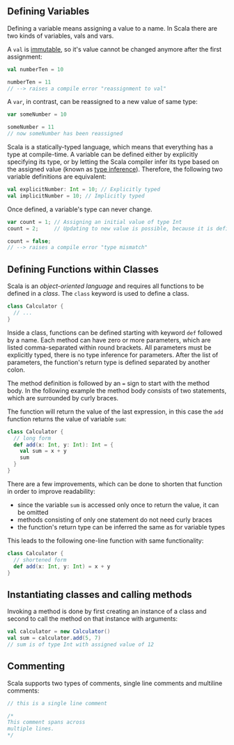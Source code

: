 ## Defining Variables

Defining a variable means assigning a value to a name. In Scala there are two kinds of variables, vals and vars.

A `val` is [immutable][immutability], so it's value cannot be changed anymore after the first assignment:

```scala
val numberTen = 10

numberTen = 11
// --> raises a compile error "reassignment to val"
```

A `var`, in contrast, can be reassigned to a new value of same type:

```scala
var someNumber = 10

someNumber = 11
// now someNumber has been reassigned
```

Scala is a statically-typed language, which means that everything has a type at compile-time. A variable can be defined either by explicitly specifying its type, or by letting the Scala compiler infer its type based on the assigned value (known as [type inference][type-inference]). Therefore, the following two variable definitions are equivalent:

```scala
val explicitNumber: Int = 10; // Explicitly typed
val implicitNumber = 10; // Implicitly typed
```

Once defined, a variable's type can never change.

```scala
var count = 1; // Assigning an initial value of type Int
count = 2;     // Updating to new value is possible, because it is defined as var

count = false;
// --> raises a compile error "type mismatch"
```

## Defining Functions within Classes

Scala is an _object-oriented language_ and requires all functions to be defined in a _class_. The `class` keyword is used to define a class.

```scala
class Calculator {
  // ...
}
```

Inside a class, functions can be defined starting with keyword `def` followed by a name. Each method can have zero or more parameters, which are listed comma-separated within round brackets. All parameters must be explicitly typed, there is no type inference for parameters. After the list of parameters, the function's return type is defined separated by another colon.

The method definition is followed by an `=` sign to start with the method body. In the following example the method body consists of two statements, which are surrounded by curly braces.

The function will return the value of the last expression, in this case the `add` function returns the value of variable `sum`:

```scala
class Calculator {
  // long form
  def add(x: Int, y: Int): Int = {
    val sum = x + y
    sum
  }
}
```

There are a few improvements, which can be done to shorten that function in order to improve readability:

- since the variable `sum` is accessed only once to return the value, it can be omitted
- methods consisting of only one statement do not need curly braces
- the function's return type can be inferred the same as for variable types

This leads to the following one-line function with same functionality:

```scala
class Calculator {
  // shortened form
  def add(x: Int, y: Int) = x + y
}
```

## Instantiating classes and calling methods

Invoking a method is done by first creating an instance of a class and second to call the method on that instance with arguments:

```scala
val calculator = new Calculator()
val sum = calculator.add(5, 7)
// sum is of type Int with assigned value of 12
```

## Commenting

Scala supports two types of comments, single line comments and multiline comments:

```scala
// this is a single line comment

/*
This comment spans across
multiple lines.
*/
```

[immutability]: ../../../../../../reference/concepts/immutability.md
[type-inference]: ../../../../../../reference/concepts/type_inference.md
